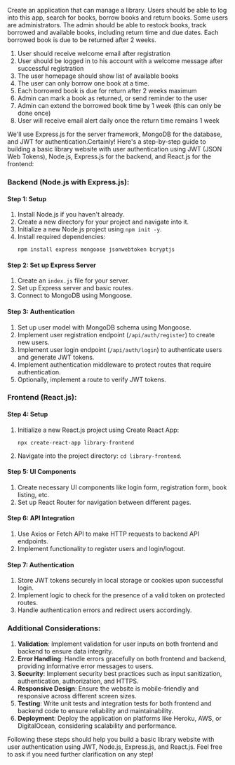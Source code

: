 Create an application that can manage a library. Users should be able to log into this app, search for books, borrow books and return books.
Some users are administrators. The admin should be able to restock books, track borrowed and available books, including return time and due dates. Each borrowed book is due to be returned after 2 weeks.

1. User should receive welcome email after registration
2. User should be logged in to his account with a welcome message after successful registration
3. The user homepage should show list of available books
4. The user can only borrow one book at a time.
5. Each borrowed book is due for return after 2 weeks maximum
6. Admin can mark a book as returned, or send reminder to the user
7. Admin can extend the borrowed book time by 1 week (this can only be done once)
8. User will receive email alert daily once the return time remains 1 week

We'll use Express.js for the server framework, MongoDB for the database, and JWT for authentication.Certainly! Here's a step-by-step guide to building a basic library website with user authentication using JWT (JSON Web Tokens), Node.js, Express.js for the backend, and React.js for the frontend:

### Backend (Node.js with Express.js):

#### Step 1: Setup

1. Install Node.js if you haven't already.
2. Create a new directory for your project and navigate into it.
3. Initialize a new Node.js project using `npm init -y`.
4. Install required dependencies:
   ```
   npm install express mongoose jsonwebtoken bcryptjs
   ```

#### Step 2: Set up Express Server

1. Create an `index.js` file for your server.
2. Set up Express server and basic routes.
3. Connect to MongoDB using Mongoose.

#### Step 3: Authentication

1. Set up user model with MongoDB schema using Mongoose.
2. Implement user registration endpoint (`/api/auth/register`) to create new users.
3. Implement user login endpoint (`/api/auth/login`) to authenticate users and generate JWT tokens.
4. Implement authentication middleware to protect routes that require authentication.
5. Optionally, implement a route to verify JWT tokens.

### Frontend (React.js):

#### Step 4: Setup

1. Initialize a new React.js project using Create React App:
   ```
   npx create-react-app library-frontend
   ```
2. Navigate into the project directory: `cd library-frontend`.

#### Step 5: UI Components

1. Create necessary UI components like login form, registration form, book listing, etc.
2. Set up React Router for navigation between different pages.

#### Step 6: API Integration

1. Use Axios or Fetch API to make HTTP requests to backend API endpoints.
2. Implement functionality to register users and login/logout.

#### Step 7: Authentication

1. Store JWT tokens securely in local storage or cookies upon successful login.
2. Implement logic to check for the presence of a valid token on protected routes.
3. Handle authentication errors and redirect users accordingly.

### Additional Considerations:

1. **Validation**: Implement validation for user inputs on both frontend and backend to ensure data integrity.
2. **Error Handling**: Handle errors gracefully on both frontend and backend, providing informative error messages to users.
3. **Security**: Implement security best practices such as input sanitization, authentication, authorization, and HTTPS.
4. **Responsive Design**: Ensure the website is mobile-friendly and responsive across different screen sizes.
5. **Testing**: Write unit tests and integration tests for both frontend and backend code to ensure reliability and maintainability.
6. **Deployment**: Deploy the application on platforms like Heroku, AWS, or DigitalOcean, considering scalability and performance.

Following these steps should help you build a basic library website with user authentication using JWT, Node.js, Express.js, and React.js. Feel free to ask if you need further clarification on any step!
